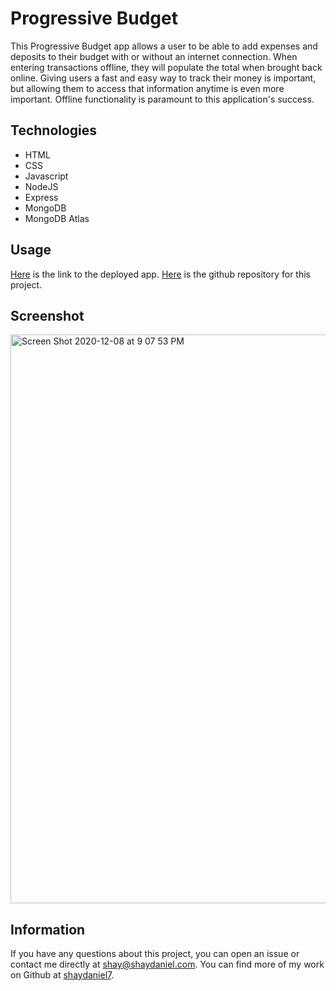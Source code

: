 # Progressive Budget
This Progressive Budget app allows a user to be able to add expenses and deposits to their budget with or without an internet connection. When entering transactions offline, they will populate the total when brought back online. Giving users a fast and easy way to track their money is important, but allowing them to access that information anytime is even more important. Offline functionality is paramount to this application's success.

## Technologies
* HTML
* CSS
* Javascript
* NodeJS
* Express
* MongoDB
* MongoDB Atlas

## Usage
[Here](https://intense-spire-96483.herokuapp.com/) is the link to the deployed app.  [Here](https://github.com/shaydaniel7/progressive-budget "Link to github repository") is the github repository for this project.

## Screenshot
<img width="910" alt="Screen Shot 2020-12-08 at 9 07 53 PM" src="https://user-images.githubusercontent.com/67557233/101587700-96efa780-3999-11eb-8760-8c76de4f1b62.png">

## Information
If you have any questions about this project, you can open an issue or contact me directly at shay@shaydaniel.com. You can find more of my work on Github at [shaydaniel7](https://github.com/shaydaniel7/).  
